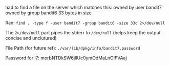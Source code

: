 had to find a file on the server which matches this:
owned by user bandit7
owned by group bandit6
33 bytes in size

Ran: `find . -type f -user bandit7 -group bandit6 -size 33c 2>/dev/null`

The `2>/dev/null` part pipes the stderr to `/dev/null` (helps keep the output concise and unclutured)

File Path (for future ref): `./var/lib/dpkg/info/bandit7.password`

Password for l7:
morbNTDkSW6jIlUc0ymOdMaLnOlFVAaj
